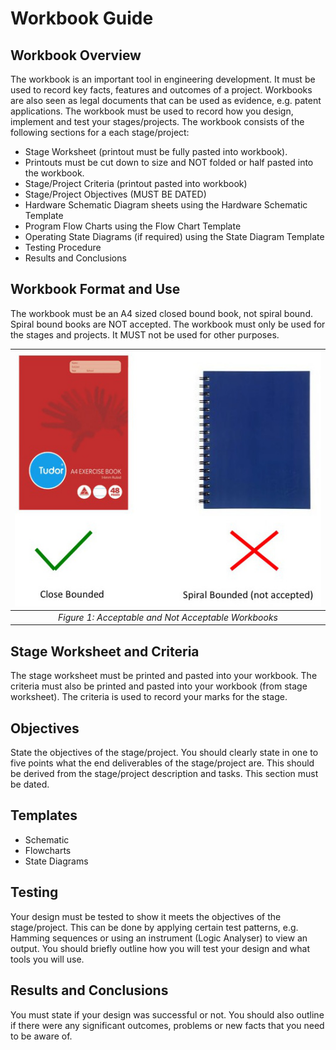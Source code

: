 # Workbook Guide

## Workbook Overview
The workbook is an important tool in engineering development. It must be used to record key facts, features and outcomes of a project. Workbooks are also seen as legal documents that can be used as evidence, e.g. patent applications. The workbook must be used to record how you design, implement and test your stages/projects. The workbook consists of the following sections for a each stage/project:


* Stage Worksheet (printout must be fully pasted into workbook). 
* Printouts must be cut down to size and NOT folded or half pasted into the workbook.
* Stage/Project Criteria (printout pasted into workbook)
* Stage/Project Objectives (MUST BE DATED)
* Hardware Schematic Diagram sheets using the Hardware Schematic Template
* Program Flow Charts using the Flow Chart Template
* Operating State Diagrams (if required) using the State Diagram Template
* Testing Procedure
* Results and Conclusions

## Workbook Format and Use
The workbook must be an A4 sized closed bound book, not spiral bound. Spiral bound books are NOT accepted. The workbook must only be used for the stages and projects. It MUST not be used for other purposes.

| ![workbook format](images/workbook.jpg) |
|:--:|
| *Figure 1: Acceptable and Not Acceptable Workbooks* |


## Stage Worksheet and Criteria
The stage worksheet must be printed and pasted into your workbook. The criteria must also be printed and pasted into your workbook (from stage worksheet). The criteria is used to record your marks for the stage.

## Objectives
State the objectives of the stage/project. You should clearly state in one to five points what the end deliverables of the stage/project are. This should be derived from the stage/project description and tasks. This section must be dated.

## Templates

* Schematic
* Flowcharts
* State Diagrams

## Testing
Your design must be tested to show it meets the objectives of the stage/project. This can be done by applying certain test patterns, e.g. Hamming sequences or using an instrument (Logic Analyser) to view an output. You should briefly outline how you will test your design and what tools you will use.

## Results and Conclusions
You must state if your design was successful or not. You should also outline if there were any significant outcomes, problems or new facts that you need to be aware of.